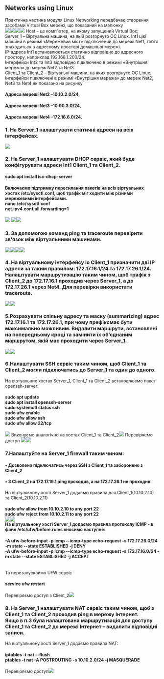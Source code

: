 <h2>Networks using Linux</h2>
<head>
Практична частина модуля Linux Networking  передбачає створення засобами Virtual Box мережі, що показаний на малюнку
</br><img src="https://github.com/korotetskiy/img/blob/main/n1.png"><img src="https://github.com/korotetskiy/img/blob/main/n1-1.png"><img src="https://github.com/korotetskiy/img/blob/main/n1-2.png"><img src="https://github.com/korotetskiy/img/blob/main/n1-3.png">
Host – це комп’ютер, на якому запущений Virtual Box;</br>
Server_1  – Віртуальна машина, на якій розгорнуто ОС Linux. Int1 цієї машини в режимі «Мережевий міст» підключений до мережі Net1, тобто знаходиться в адресному просторі  домашньої  мережі.</br>
IP-адреса  Int1  встановлюється  статично  відповідно  до адресного  простору,  наприклад  192.168.1.200/24.</br>  
Iнтерфейси  Int2  та  Int3  відповідно підключено в режимі «Внутрішня мережа» до мереж Net2 та Net3.</br>
Client_1 та Client_2 – Віртуальні машини, на яких розгорнуто ОС Linux. </br> 
Інтерфейси  підключені  в  режимі «Внутрішня мережа» до мереж Net2, Net3 та Net4 як показано на рисунку</br>
<h4>Адреса  мережі Net2 –10.10.2.0/24,</h4>
<h4>Адреса мережі  Net3 –10.90.3.0/24,</h4>
<h4>Адреса мережі Net4 –172.16.6.0/24.</h4>
<h3>1. На Server_1 налаштувати статичні адреси на всіх інтерфейсах.</h3><img src="https://github.com/korotetskiy/img/blob/main/n2.png">
<h3>2. На  Server_1  налаштувати  DHCP  сервіс,  який  буде  конфігурувати  адреси  Int1 Client_1 та Client_2.
</h3><h4>sudo apt install isc-dhcp-server</h4>
<h4>Включаємо підтримку пересилання пакетів на всіх віртуальних хостах /etc/sysctl.conf, щоб трафік міг ходити між різними мережевими інтерфейсами.<br>
nano /etc/sysctl.conf<br>	
net.ipv4.conf.all.forwarding=1</h4><img src="https://github.com/korotetskiy/img/blob/main/n3-dhcp.png"> </h3><img src="https://github.com/korotetskiy/img/blob/main/n3-dhcp2.png"></h3><img src="https://github.com/korotetskiy/img/blob/main/n4-DHCP.png">
<h3>3. За  допомогою  команд  ping  та  traceroute перевірити  зв'язок  між  віртуальними машинами.</h3><img src="https://github.com/korotetskiy/img/blob/main/n1-ping.png"><img src="https://github.com/korotetskiy/img/blob/main/n1-2- ping.png"><img src="https://github.com/korotetskiy/img/blob/main/n3-dhcp-cl1.png"><img src="https://github.com/korotetskiy/img/blob/main/n1-trace.png">
<h3>4. На  віртуальному  інтерфейсу  lo Client_1 призначити дві ІР  адреси  за  таким правилом:  172.17.16.1/24 та 172.17.26.1/24.  Налаштувати  маршрутизацію таким чином, щоб трафік з Client_2 до 172.17.16.1 проходив через Server_1, а до 172.17.26.1 через Net4. Для перевірки використати traceroute.</h3><img src="https://github.com/korotetskiy/img/blob/main/n4.png"><img src="https://github.com/korotetskiy/img/blob/main/n4-1.png">
<h3>5.Розрахувати  спільну  адресу  та  маску  (summarizing) адрес  172.17.16.1 та 172.17.26.1,  при  чому префіксмає  бути  максимально  можливим.  Видалити маршрути,  встановлені  на  попередньому  кроці  та  замінити  їх  об’єднаним маршрутом, якій має проходити через Server_1.</h3><img src="https://github.com/korotetskiy/img/blob/main/n5.png"><img src="https://github.com/korotetskiy/img/blob/main/n5-3.png">
<h3>6.Налаштувати  SSH  сервіс  таким  чином,  щоб  Client_1  та  Client_2  могли підключатись до Server_1 та один до одного.</h3> 
На віртуальних хостах Server_1, Client_1 та Client_2  встановлюємо пакет openssh-server:</br>
<h4>sudo apt update</br>
sudo apt install openssh-server</br>
sudo systemctl status ssh</br>
sudo ufw enable</br>
sudo ufw allow ssh</br>
sudo ufw allow 22/tcp</h4>
<img src="https://github.com/korotetskiy/img/blob/main/n6-4.png">
Виконуємо аналогічно на хостах Client_1 та Client_2<img src="https://github.com/korotetskiy/img/blob/main/n6-5.jpg"> 
Перевіряємо доступ <img src="https://github.com/korotetskiy/img/blob/main/n6-6.png"><img src="https://github.com/korotetskiy/img/blob/main/n6-8.png">   
<h3>7.Налаштуйте на Server_1 firewall таким чином:</h3>
<h4>• Дозволено підключатись через SSH з Client_1 та заборонено з Client_2</h4>
<h4>• З Client_2 на 172.17.16.1 ping  проходив, а на 172.17.26.1 не проходив</h4>
На віртуальнону хостi Server_1 додаємо правила для Client_1(10.10.2.10) та Client_2(10.10.2.11)</br>
<h4>sudo ufw allow from 10.10.2.10 to any port 22</br>
sudo ufw reject from 10.10.2.11 to any port 22</br>
<img src="https://github.com/korotetskiy/img/blob/main/n7-01.png"><img src="https://github.com/korotetskiy/img/blob/main/n7-2.png"></br>
На віртуальнону хостi Server_1 додаємо правила протоколу ICMP - в файл /etc/ufw/before.rules вносимо наступне:
<h4>-A ufw-before-input -p icmp --icmp-type echo-request -s 172.17.26.0/24 -m state --state ESTABLISHED -j DENY</br>
-A ufw-before-input -p icmp --icmp-type echo-request -s 172.17.16.0/24 -m state --state ESTABLISHED -j ACCEPT</h4></br>Та перезапускаймо  UFW сервіс  
<h4>service ufw restart</h4>Перевіряємо доступ з Client_2<img src="https://github.com/korotetskiy/img/blob/main/n7-7.png">
<h3>8. На Server_1 налаштувати NAT сервіс таким чином, щоб з Client_1 та Client_2 проходив ping в мережу Інтернет.</br>
Якщо в п.3 була налаштована маршрутизація для доступу Client_1 та Client_2 до мережі  Інтернет – видалити  відповідні  записи.</h3>
На віртуальнону хостi Server_1 додаємо правила NAT:
<h4>iptables -t nat --flush</br>
ptables -t nat -A POSTROUTING -s 10.10.2.0/24 -j MASQUERADE</br></h4>
Перевіряємо доступ<img src="https://github.com/korotetskiy/img/blob/main/n8.png">

